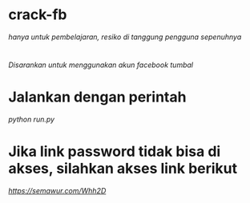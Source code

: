 # crack-fb

*hanya untuk pembelajaran, resiko di tanggung pengguna sepenuhnya*
#
*Disarankan untuk menggunakan akun facebook tumbal*
#
# Jalankan dengan perintah 
*python run.py*
#
# Jika link password tidak bisa di akses, silahkan akses link berikut
*https://semawur.com/Whh2D*
